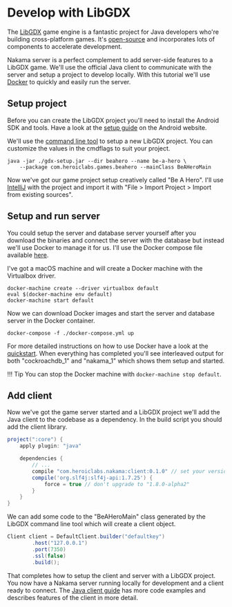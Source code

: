 # Develop with LibGDX

The <a href="http://libgdx.badlogicgames.com/" target="\_blank">LibGDX</a> game engine is a fantastic project for Java developers who're building cross-platform games. It's <a href="https://github.com/libgdx/libgdx" target="\_blank">open-source</a> and incorporates lots of components to accelerate development.

Nakama server is a perfect complement to add server-side features to a LibGDX game. We'll use the official Java client to communicate with the server and setup a project to develop locally. With this tutorial we'll use [Docker](install-docker-quickstart.md) to quickly and easily run the server.

## Setup project

Before you can create the LibGDX project you'll need to install the Android SDK and tools. Have a look at the <a href="https://developer.android.com/topic/instant-apps/getting-started/setup.html" target="\_blank">setup guide</a> on the Android website.

We'll use the <a href="https://github.com/libgdx/libgdx/wiki/Project-Setup-Gradle#creating-a-libgdx-project-using-the-command-line" target="\_blank">command line tool</a> to setup a new LibGDX project. You can customize the values in the cmdflags to suit your project.

```shell
java -jar ./gdx-setup.jar --dir beahero --name be-a-hero \
    --package com.heroiclabs.games.beahero --mainClass BeAHeroMain
```

Now we've got our game project setup creatively called "Be A Hero". I'll use <a href="https://github.com/libgdx/libgdx/wiki/Gradle-and-Intellij-IDEA" target="\_blank">IntelliJ</a> with the project and import it with "File > Import Project > Import from existing sources".

## Setup and run server

You could setup the server and database server yourself after you download the binaries and connect the server with the database but instead we'll use Docker to manage it for us. I'll use the Docker compose file available [here](install-docker-quickstart.md#using-docker-compose).

I've got a macOS machine and will create a Docker machine with the Virtualbox driver.

```shell
docker-machine create --driver virtualbox default
eval $(docker-machine env default)
docker-machine start default
```

Now we can download Docker images and start the server and database server in the Docker container.

```shell
docker-compose -f ./docker-compose.yml up
```

For more detailed instructions on how to use Docker have a look at the [quickstart](install-docker-quickstart.md). When everything has completed you'll see interleaved output for both "cockroachdb_1" and "nakama_1" which shows them setup and started.

!!! Tip
    You can stop the Docker machine with `docker-machine stop default`.

## Add client

Now we've got the game server started and a LibGDX project we'll add the Java client to the codebase as a dependency. In the build script you should add the client library.

```groovy
project(":core") {
    apply plugin: "java"

    dependencies {
        // ...
        compile "com.heroiclabs.nakama:client:0.1.0" // set your version
        compile('org.slf4j:slf4j-api:1.7.25') {
            force = true // don't upgrade to "1.8.0-alpha2"
        }
    }
}
```

We can add some code to the "BeAHeroMain" class generated by the LibGDX command line tool which will create a client object.

```java
Client client = DefaultClient.builder("defaultkey")
        .host("127.0.0.1")
        .port(7350)
        .ssl(false)
        .build();
```

That completes how to setup the client and server with a LibGDX project. You now have a Nakama server running locally for development and a client ready to connect. The [Java client guide](android-java-client-guide.md) has more code examples and describes features of the client in more detail.
